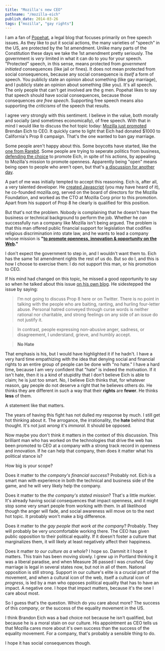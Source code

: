 ```yaml
---
title: "Mozilla's new CEO"
pathname: "/mozilla-eich"
publish_date: 2014-03-26
tags: ["mozilla", "gay rights"]
---
```


I am a fan of [Popehat](http://www.popehat.com/), a legal blog that focuses primarily on free speech issues. As they like to put it social actions, the many varieties of "speech" in the US, are protected by the 1st amendment. Unlike many parts of the Constitution these days we take the 1st amendment pretty seriously. The government is *very* limited in what it can do to you for your speech. "Protected" speech, in this sense, means protected from *government initiated* consequences (like jail or fines). It does not mean protected from social consequences, because any social consequence is *itself* a form of speech. You publicly state an opinion about something (like gay marriage), and I publicly state an opinion about something (like you). It's all speech. The only people that can't get involved are the g men. Popehat likes to say that speech should have social consequences, because those consequences *are free speech*. Supporting free speech means also supporting the *criticisms* of the speech that results.

I agree very strongly with this sentiment. I believe in the value, both morally and socially (and sometimes economically), of free speech. With that in mind I would like to discuss the hot topic today: [Mozilla just promoted](https://blog.mozilla.org/blog/2014/03/24/mozilla-leadership-changes/) Brendan Eich to CEO. It quickly came to light that Eich had donated $1000 to California's Prop 8 campaign. That's the one wanted to ban gay marriage.

Some people aren't happy about this. Some boycotts have started, like the [one from Rarebit](http://www.teamrarebit.com/blog/2014/03/24/goodbye_firefox_marketplace/). Some people are trying to seperate politics from business, [defending the choice](http://subfictional.com/2014/03/24/on-brendan-eich-as-ceo-of-mozilla) to promote Eich, in spite of his actions, by appealing to Mozilla's mission to promote openness. Apparently being "open" means being open to people who aren't open, but that's [a discussion for another day](/open-minded-towards-closed-minded-people/).

A part of me was initially tempted to accept this reasoning. Eich is, after all, a very talented developer. He [created Javascript](http://en.wikipedia.org/wiki/JavaScript) (you may have heard of it), he co-founded mozilla.org, served on the board of directors for the Mozilla Foundation, and worked as the CTO at Mozilla Corp prior to this promotion. Apart from his support of Prop 8 he clearly is qualified for this position.

But that's not the problem. Nobody is complaining that he doesn't have the business or technical background to perform the job. Whether he *can* successfully run a company like Mozilla isn't being argued. The problem is that this man offered public financial support for legislation that codifies religious discrimination into state law, and he wants to lead a company whose mission is **"[to promote openness, innovation & opportunity on the Web](http://www.mozilla.org/en-US/mission/)."**

I don't expect the government to step in, and I wouldn't want them to. Eich has the same 1st amendment rights the rest of us do. But so do I, and this is how I choose to exercise them: I do not support this man, or his promotion to CEO.

If his mind had changed on this topic, he missed a good opportunity to say so when he talked about this issue [on his own blog](https://brendaneich.com/2012/04/community-and-diversity/). He sidestepped the issue by saying:

> I’m not going to discuss Prop 8 here or on Twitter. There is no point in talking with the people who are baiting, ranting, and hurling four-letter abuse. Personal hatred conveyed through curse words is neither rational nor charitable, and strong feelings on any side of an issue do not justify it.

> In contrast, people expressing non-abusive anger, sadness, or disagreement, I understand, grieve, and humbly accept.

> **No Hate**

That emphasis is his, but I would have highlighted it if he hadn't. I have a very hard time empathizing with the idea that denying social and financial rights to an entire group of people can be done with "no hate." I have a hard time, because I am very confident that "hate" is indeed the motivation. If it isn't hate, then it is a kind of stupidity that I don't believe Eich is able to claim; he is just too smart. No, I believe Eich thinks that, for whatever reason, gay people do not deserve a right that he believes others do. He thinks they are different in such a way that their **rights** are **fewer**. He thinks **less** of them.

A statement like that matters.

The years of having this fight has not dulled my response by much. I still get hot thinking about it. The arrogance, the irrationality, the **hate** behind that thought. It's not just *wrong* it's *immoral*. It should be opposed.

Now maybe you don't think it matters in the context of this discussion. This brilliant man who has worked on the technologies that drive the web has been promoted to CEO at a company with a strong track record in openness and innovation. If he can help that company, then does it matter what his political stance is?

How big is your scope?

Does it matter to *the company's financial success*? Probably not. Eich is a smart man with experience in both the technical and business side of the game, and he will very likely help the company.

Does it matter to the *the company's stated mission*? That's a little murkier. It's already having social consequences that impact openness, and it might stop some very smart people from working with them. In all likelihood though the anger will fade, and social awareness will move on to the next hot topic. It probably won't make a big difference.

Does it matter to *the gay people that work at the company*? Probably. They will probably be very uncomfortable working there. The CEO has given public opposition to their political equality. If it doesn't foster a culture that marginalizes them, it will likely at least negatively affect their happiness.

Does it matter *to our culture as a whole*? I hope so. Dammit it I hope it matters. This train has been moving slowly. I grew up in Portland thinking it was a liberal paradise, and when Measure 36 passed I was *crushed*. Gay marriage is legal in several states now, but not in all of them. National opposition is still strong. Support in our culture's elite is a crucial part of the movement, and when a cultural icon of the web, itself a cultural icon of *progress*, is led by a man who opposes political equality that has to have an impact. A negative one. I hope that impact matters, because it's the one I care about most.

So I guess that's the question. Which do you care about more? The success of this *company*, or the success of the equality movement in the US.

I think Brandon Eich was a bad choice not because he isn't qualified, but because he is a moral stain on our culture. His appointment as CEO tells us that Mozilla cares more about it's own success than the success of the equality movement. For a company, that's probably a sensible thing to do.

I hope it has social consequences though.
